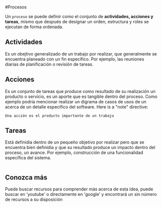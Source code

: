 #Procesos

Un `proceso` se puede definir como el conjunto de **actividades, acciones
y tareas**, mismo que después de designar un orden, estructura y roles se
ejecutan de forma ordenada.

## Actividades

Es un obejtivo generalizado de un trabajo por realizar, que generalmente
se encuentra planeado con un fin específico.
Por ejemplo, las reuniones diarias de planificación o revisión de tareas.


## Acciones

Es un conjunto de tareas que produce como resultado de su realización un 
producto o servicio, es un aporte que es tangible dentro del proceso. 
Como ejemplo podría mencionar realizar un digrama de casos de usos de un 
acerca de un detalle específico del software.
Here is a "note" directive:

```{nota}
Una acción es el producto importante de un trabajo
```

## Tareas

Está definidia dentro de un pequeño objetivo por realizar pero que se 
encuentra bien definidia y que su resultado produce un impacto dentro 
del proceso, un avance. 
Por ejemplo, construcción de una funcionalidad específica del sistema.

```{bibliography}
```

## Conozca más

Puede buscar recursos para comprender más acerca de esta idea, puede 
buscar en 'youtube' o directamente en 'google' y encontrará un sin 
número de recursos a su disposición
